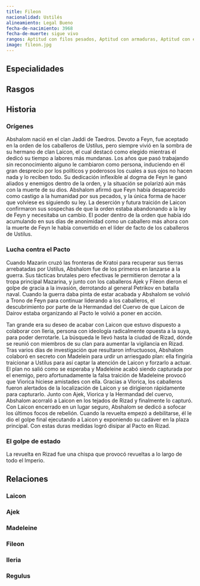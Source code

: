 ```yaml
---
title: Fileon
nacionalidad: Ustilés
alineamiento: Legal Bueno
fecha-de-nacimiento: 3968
fecha-de-muerte: sigue vivo
rangos: Aptitud con filos pesados, Aptitud con armaduras, Aptitud con escudo, Presencia
image: fileon.jpg
---
```


## Especialidades



## Rasgos



## Historia

### Orígenes

Abshalom nació en el clan Jaddi de Taedros. Devoto a Feyn, fue aceptado en la orden de los caballeros de Ustilus, pero siempre vivió en la sombra de su hermano de clan Laicon, el cual destacó como elegido mientras él dedicó su tiempo a labores más mundanas. Los años que pasó trabajando sin reconocimiento alguno le cambiaron como persona, induciendo en él gran desprecio por los políticos y poderosos los cuales a sus ojos no hacen nada y lo reciben todo. Su dedicación inflexible al dogma de Feyn le ganó aliados y enemigos dentro de la orden, y la situación se polarizó aún más con la muerte de su dios. Abshalom afirmó que Feyn había desaparecido como castigo a la humanidad por sus pecados, y la única forma de hacer que volviese es siguiendo su ley. La deserción y futura traición de Laicon confirmaron sus sospechas de que la orden estaba abandonando a la ley de Feyn y necesitaba un cambio. El poder dentro de la orden que había ido acumulando en sus días de anonimidad como un caballero más ahora con la muerte de Feyn le había convertido en el líder de facto de los caballeros de Ustilus.

### Lucha contra el Pacto

Cuando Mazarin cruzó las fronteras de Kratoi para recuperar sus tierras arrebatadas por Ustilus, Abshalom fue de los primeros en lanzarse a la guerra. Sus tácticas brutales pero efectivas le permitieron derrotar a la tropa principal Mazarina, y junto con los caballeros Ajek y Fileon dieron el golpe de gracia a la invasión, derrotando al general Petrikov en batalla naval. Cuando la guerra daba pinta de estar acabada y Abshalom se volvió a Trono de Feyn para continuar liderando a los caballeros, el descubrimiento por parte de la Hermandad del Cuervo de que Laicon de Dairov estaba organizando al Pacto le volvió a poner en acción. 

Tan grande era su deseo de acabar con Laicon que estuvo dispuesto a colaborar con Ileria, persona con ideología radicalmente opuesta a la suya, para poder derrotarle. La búsqueda le llevó hasta la ciudad de Rizad, dónde se reunió con miembros de su clan para aumentar la vigilancia en Rizad. Tras varios días de investigación que resultaron infructuosos, Abshalom colaboró en secreto con Madelein para urdir un arriesgado plan: ella fingiría traicionar a Ustilus para así captar la atención de Laicon y forzarlo a actuar. El plan no salió como se esperaba y Madeleine acabó siendo capturada por el enemigo, pero afortunadamente la falsa traición de Madeleine provocó que Viorica hiciese amistades con ella. Gracias a VIorica, los caballeros fueron alertados de la localización de Laicon y se dirigieron rápidamente para capturarlo. Junto con Ajek, Viorica y la Hermandad del cuervo, Abshalom acorraló a Laicon en los tejados de Rizad y finalmente lo capturó. Con Laicon encerrado en un lugar seguro, Abshalom se dedicó a sofocar los últimos focos de rebelión. Cuando la revuelta empezó a debilitarse, él le dio el golpe final ejecutando a Laicon y exponiendo su cadáver en la plaza principal. Con estas duras medidas logró disipar al Pacto en Rizad.

### El golpe de estado

La revuelta en Rizad fue una chispa que provocó revueltas a lo largo de todo el Imperio. 

## Relaciones

### Laicon



### Ajek



### Madeleine



### Fileon



### Ileria



### Regulus

